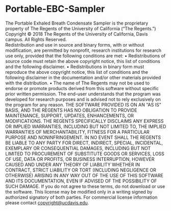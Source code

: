 # Portable-EBC-Sampler

The Portable Exhaled Breath Condensate Sampler is the proprietary property of The Regents of the University of California (“The Regents.”)
Copyright © 2018 The Regents of the University of California, Davis campus. All Rights Reserved.  
Redistribution and use in source and binary forms, with or without modification, are permitted by nonprofit, research institutions for research use only, provided that the following conditions are met:
•	Redistributions of source code must retain the above copyright notice, this list of conditions and the following disclaimer. 
•	Redistributions in binary form must reproduce the above copyright notice, this list of conditions and the following disclaimer in the documentation and/or other materials provided with the distribution. 
•	The name of The Regents may not be used to endorse or promote products derived from this software without specific prior written permission. 
The end-user understands that the program was developed for research purposes and is advised not to rely exclusively on the program for any reason.
THE SOFTWARE PROVIDED IS ON AN "AS IS" BASIS, AND THE REGENTS HAS NO OBLIGATION TO PROVIDE MAINTENANCE, SUPPORT, UPDATES, ENHANCEMENTS, OR MODIFICATIONS. THE REGENTS SPECIFICALLY DISCLAIMS ANY EXPRESS OR IMPLIED WARRANTIES, INCLUDING BUT NOT LIMITED TO, THE IMPLIED WARRANTIES OF MERCHANTABILITY, FITNESS FOR A PARTICULAR PURPOSE AND NONINFRINGEMENT. IN NO EVENT SHALL THE REGENTS BE LIABLE TO ANY PARTY FOR DIRECT, INDIRECT, SPECIAL, INCIDENTAL, EXEMPLARY OR CONSEQUENTIAL DAMAGES, INCLUDING BUT NOT LIMITED TO  PROCUREMENT OF SUBSTITUTE GOODS OR SERVICES, LOSS OF USE, DATA OR PROFITS, OR BUSINESS INTERRUPTION, HOWEVER CAUSED AND UNDER ANY THEORY OF LIABILITY WHETHER IN CONTRACT, STRICT LIABILITY OR TORT (INCLUDING NEGLIGENCE OR OTHERWISE) ARISING IN ANY WAY OUT OF THE USE OF THIS SOFTWARE AND ITS DOCUMENTATION, EVEN IF ADVISED OF THE POSSIBILITY OF SUCH DAMAGE. 
If you do not agree to these terms, do not download or use the software.  This license may be modified only in a writing signed by authorized signatory of both parties.
For commercial license information please contact copyright@ucdavis.edu.
